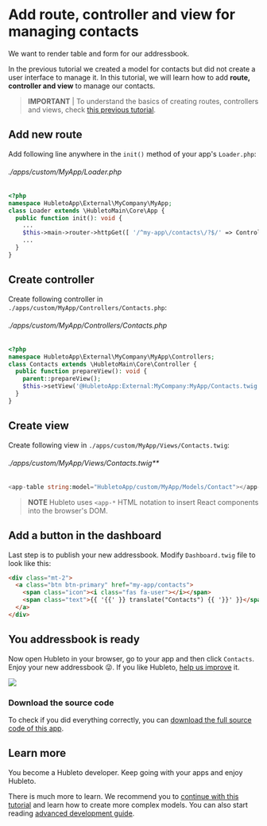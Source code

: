 # Add route, controller and view for managing contacts

We want to render table and form for our addressbook.

In the previous tutorial we created a model for contacts but did not create a user interface to manage it. In this tutorial, we will learn how to add **route, controller and view** to manage our contacts.

> **IMPORTANT** | To understand the basics of creating routes, controllers and views, check [this previous tutorial](add-route-controller-and-view).

## Add new route

Add following line anywhere in the `init()` method of your app's `Loader.php`:

###### ./apps/custom/MyApp/Loader.php
```php
<?php
namespace HubletoApp\External\MyCompany\MyApp;
class Loader extends \HubletoMain\Core\App {
  public function init(): void {
    ...
    $this->main->router->httpGet([ '/^my-app\/contacts\/?$/' => Controllers\Contacts::class ]);
    ...
  }
}
```

## Create controller

Create following controller in `./apps/custom/MyApp/Controllers/Contacts.php`:

###### ./apps/custom/MyApp/Controllers/Contacts.php
```php
<?php
namespace HubletoApp\External\MyCompany\MyApp\Controllers;
class Contacts extends \HubletoMain\Core\Controller {
  public function prepareView(): void {
    parent::prepareView();
    $this->setView('@HubletoApp:External:MyCompany:MyApp/Contacts.twig');
  }
}
```

## Create view

Create following view in `./apps/custom/MyApp/Views/Contacts.twig`:

###### ./apps/custom/MyApp/Views/Contacts.twig**
```php
<app-table string:model="HubletoApp/custom/MyApp/Models/Contact"></app-table>
```

> **NOTE** Hubleto uses `<app-*` HTML notation to insert React components into the browser's DOM.

## Add a button in the dashboard

Last step is to publish your new addressbook. Modify `Dashboard.twig` file to look like this:

```html
<div class="mt-2">
  <a class="btn btn-primary" href="my-app/contacts">
    <span class="icon"><i class="fas fa-user"></i></span>
    <span class="text">{{ '{{' }} translate("Contacts") {{ '}}' }}</span>
  </a>
</div>
```

## You addressbook is ready

Now open Hubleto in your browser, go to your app and then click `Contacts`. Enjoy your new addressbook 😜. If you like Hubleto, [help us improve](../improve) it.

<img src="{{ bookRootUrl }}/content/assets/images/my-app-contacts.png">

### Download the source code

To check if you did everything correctly, you can [download the full source code of this app](../downloads/MyApp.zip).

## Learn more

You become a Hubleto developer. Keep going with your apps and enjoy Hubleto.

There is much more to learn. We recommend you to [continue with this tutorial](add-1-n-relation) and learn how to create more complex models. You can also start reading [advanced development guide](../advanced-development).
